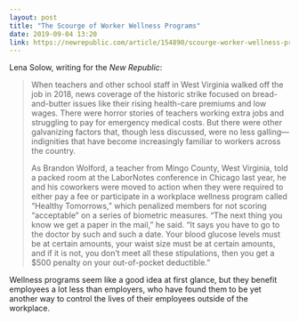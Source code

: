 ```yaml
---
layout: post
title: "The Scourge of Worker Wellness Programs"
date: 2019-09-04 13:20
link: https://newrepublic.com/article/154890/scourge-worker-wellness-programs
---
```


Lena Solow, writing for the *New Republic*:

> When teachers and other school staff in West Virginia walked off the job in 2018, news coverage of the historic strike focused on bread-and-butter issues like their rising health-care premiums and low wages. There were horror stories of teachers working extra jobs and struggling to pay for emergency medical costs. But there were other galvanizing factors that, though less discussed, were no less galling—indignities that have become increasingly familiar to workers across the country.
>
> As Brandon Wolford, a teacher from Mingo County, West Virginia, told a packed room at the LaborNotes conference in Chicago last year, he and his coworkers were moved to action when they were required to either pay a fee or participate in a workplace wellness program called “Healthy Tomorrows,” which penalized members for not scoring “acceptable” on a series of biometric measures. “The next thing you know we get a paper in the mail,” he said. “It says you have to go to the doctor by such and such a date. Your blood glucose levels must be at certain amounts, your waist size must be at certain amounts, and if it is not, you don’t meet all these stipulations, then you get a $500 penalty on your out-of-pocket deductible.”

Wellness programs seem like a good idea at first glance, but they benefit employees a lot less than employers, who have found them to be yet another way to control the lives of their employees outside of the workplace.
